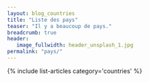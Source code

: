 ```yaml
---
layout: blog_countries
title: "Liste des pays"
teaser: "Il y a beaucoup de pays."
breadcrumb: true
header:
   image_fullwidth: header_unsplash_1.jpg
permalink: "pays/"
---
```


{% include list-articles category='countries' %}
